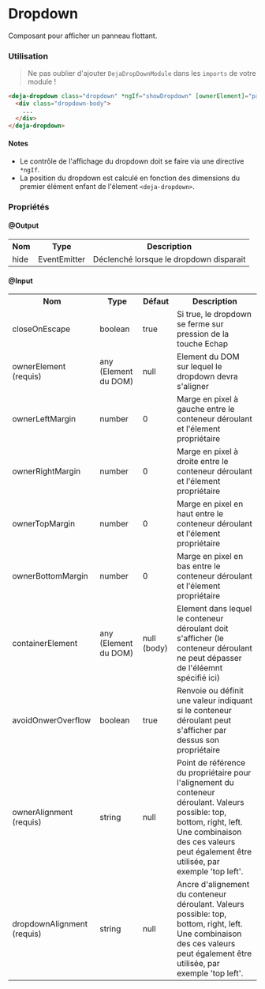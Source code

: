 # Dropdown
Composant pour afficher un panneau flottant.  

### Utilisation
> Ne pas oublier d'ajouter `DejaDropDownModule` dans les `imports` de votre module !

```html
<deja-dropdown class="dropdown" *ngIf="showDropdown" [ownerElement]="parent.htmlElement" ownerAlignment="top right" dropdownAlignment="top left">
  <div class="dropdown-body">
    ...
  </div>
</deja-dropdown>
```
#### Notes
- Le contrôle de l'affichage du dropdown doit se faire via une directive `*ngIf`. 
- La position du dropdown est calculé en fonction des dimensions du premier élément enfant de l'élement `<deja-dropdown>`.

### Propriétés

#### @Output

<table>
<tr>
    <th>Nom</th>
    <th>Type</th>
    <th>Description</th>
</tr>
<tr>
    <td>hide</td>
    <td>EventEmitter</td>
    <td>Déclenché lorsque le dropdown disparait</td>
</tr>
</table>

#### @Input

<table>
<tr>
    <th>Nom</th>
    <th>Type</th>
    <th>Défaut</th>
    <th>Description</th>
</tr>
<tr>
    <td>closeOnEscape</td>
    <td>boolean</td>
    <td>true</td>
    <td>Si true, le dropdown se ferme sur pression de la touche Echap</td>
</tr>
<tr>
    <td>ownerElement (requis)</td>
    <td>any (Element du DOM)</td>
    <td>null</td>
    <td>Element du DOM sur lequel le dropdown devra s'aligner</td>
</tr>
<tr>
    <td>ownerLeftMargin</td>
    <td>number</td>
    <td>0</td>
    <td>Marge en pixel à gauche entre le conteneur déroulant et l'élement propriétaire</td>
</tr>
<tr>
    <td>ownerRightMargin</td>
    <td>number</td>
    <td>0</td>
    <td>Marge en pixel à droite entre le conteneur déroulant et l'élement propriétaire</td>
</tr>
<tr>
    <td>ownerTopMargin</td>
    <td>number</td>
    <td>0</td>
    <td>Marge en pixel en haut entre le conteneur déroulant et l'élement propriétaire</td>
</tr>
<tr>
    <td>ownerBottomMargin</td>
    <td>number</td>
    <td>0</td>
    <td>Marge en pixel en bas entre le conteneur déroulant et l'élement propriétaire</td>
</tr>
<tr>
    <td>containerElement</td>
    <td>any (Element du DOM)</td>
    <td>null (body)</td>
    <td>Element dans lequel le conteneur déroulant doit s'afficher (le conteneur déroulant ne peut dépasser de l'éléemnt spécifié ici)</td>
</tr>
<tr>
    <td>avoidOnwerOverflow</td>
    <td>boolean</td>
    <td>true</td>
    <td>Renvoie ou définit une valeur indiquant si le conteneur déroulant peut s'afficher par dessus son propriétaire</td>
</tr>
<tr>
    <td>ownerAlignment (requis)</td>
    <td>string</td>
    <td>null</td>
    <td>Point de référence du propriétaire pour l'alignement du conteneur déroulant. Valeurs possible: top, bottom, right, left. Une combinaison des ces valeurs peut également être utilisée, par exemple 'top left'.</td>
</tr>
<tr>
    <td>dropdownAlignment (requis)</td>
    <td>string</td>
    <td>null</td>
    <td>Ancre d'alignement du conteneur déroulant. Valeurs possible: top, bottom, right, left. Une combinaison des ces valeurs peut également être utilisée, par exemple 'top left'.</td>
</tr>
</table>
